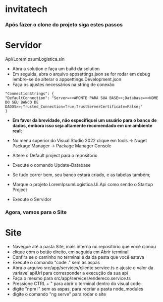 # invitatech
 
### Após fazer o clone do projeto siga estes passos

# Servidor

Api/LoremIpsumLogistica.sln

- Abra a solution e faça um build da solution
- Em seguida, abra o arquivo appsettings.json se for rodar em debug lembre-se de alterar o appsettings.Development.json 
- Faça os ajustes necessários na string de conexão

```
"ConnectionStrings": {
"DefaultConnection": "Server=<<APONTE PARA SUA BASE>>;Database=<<NOME DO SEU BANCO DE DADOS>>;Trusted_Connection=True;TrustServerCertificate=False;"
}
```

- **Em favor da brevidade, não especifiquei um usuário para o banco de dados, embora isso seja altamente recomendado em um ambiente real;**
- No menu superior do Visual Studio 2022 clique em tools -> Nuget Package Manager -> Package Manager Console
- Altere o Default project para o repositório
- Execute o comando Update-Database
- Se tudo correr bem, seu banco estará criado, e as tabelas também;

- Marque o projeto LoremIpsumLogistica.UI.Api como sendo o Startup Project
- Execute o Servidor

### Agora, vamos para o Site

# Site

- Navegue até a pasta Site, mais interna no repositório que você clonou
- clique com o botão direito, em seguida em Abrir terminal
- Confira se o caminho no terminal é da da pasta que você estava
- Execute o comando "code ." sem as aspas
- Abra o arquivo src/app/services/cliente.service.ts e ajuste o valor da variavel apiUrl para corresponder a execução da sua api
- Faça o mesmo para src/app/services/endereco.service.ts
- Pressione CTRL + " para abrir o terminal dentro do visual code
- digite "npm i" sem as aspas, para recriar a pasta node_modules
- digite o comando "ng serve" para rodar o site 








